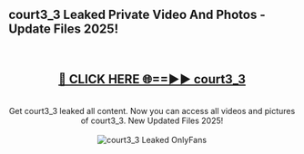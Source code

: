 <h2>court3_3 Leaked Private Video And Photos - Update Files 2025!</h2>
<br>
<div align="center">
<h2><a href="https://betterlinks.top/A2PfLJ" rel="nofollow">🔴 CLICK HERE 🌐==►► court3_3</a></h2>
<br>
Get court3_3 leaked all content. Now you can access all videos and pictures of court3_3. New Updated Files 2025!
<br>
<br>
<a href="https://betterlinks.top/A2PfLJ" rel="nofollow" data-target="animated-image.originalLink"><img src="https://i.imgur.com/dJHk4Zq.gif" alt="court3_3 Leaked  OnlyFans" style="max-width: 100%; display: inline-block;" data-target="animated-image.originalImage"></a>
</div>
<br>